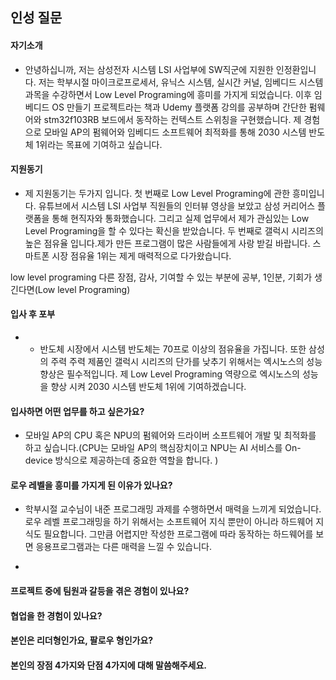 ## 인성 질문
####  자기소개
- 안녕하십니까, 저는 삼성전자 시스템 LSI 사업부에 SW직군에 지원한 인정환입니다. 저는 학부시절 마이크로프로세서, 유닉스 시스템, 실시간 커널, 임베디드 시스템 과목을 수강하면서 Low Level Programing에 흥미를 가지게 되었습니다. 이후 임베디드 OS 만들기 프로젝트라는 책과 Udemy 플랫폼 강의를 공부하며 간단한 펌웨어와 stm32f103RB 보드에서 동작하는 컨텍스트 스위칭을 구현했습니다. 제 경험으로 모바일 AP의 펌웨어와 임베디드 소프트웨어 최적화를 통해 2030 시스템 반도체 1위라는 목표에 기여하고 싶습니다. 
####  지원동기
- 제 지원동기는 두가지 입니다. 첫 번째로 Low Level Programing에 관한 흥미입니다. 유튜브에서 시스템 LSI 사업부 직원들의 인터뷰 영상을 보았고 삼성 커리어스 플랫폼을 통해 현직자와 통화했습니다. 그리고 실제 업무에서 제가 관심있는 Low Level Programing을 할 수 있다는 확신을 받았습니다. 두 번째로 갤럭시 시리즈의 높은 점유율 입니다.제가 만든 프로그램이 많은 사람들에게 사랑 받길 바랍니다. 스마트폰 시장 점유율 1위는 제게 매력적으로 다가왔습니다.




low level programing
다른 장점, 감사, 기여할 수 있는 부분에 공부, 1인분, 기회가 생긴다면(Low level Programing)
####  입사 후 포부
-  - 반도체 시장에서 시스템 반도체는 70프로 이상의 점유율을 가집니다. 또한 삼성의 주력 주력 제품인 갤럭시 시리즈의 단가를 낮추기 위해서는 엑시노스의 성능 향상은 필수적입니다. 제 Low Level Programing 역량으로 엑시노스의 성능을 향상 시켜 2030 시스템 반도체 1위에 기여하겠습니다.
####  입사하면 어떤 업무를 하고 싶은가요?
- 모바일 AP의 CPU 혹은 NPU의 펌웨어와 드라이버 소프트웨어 개발 및 최적화를 하고 싶습니다.(CPU는 모바일 AP의 핵심장치이고 NPU는 AI 서비스를 On-device 방식으로 제공하는데 중요한 역할을 합니다. )

####  로우 레벨을 흥미를 가지게 된 이유가 있나요?
- 학부시절 교수님이 내준 프로그래밍 과제를 수행하면서 매력을 느끼게 되었습니다. 로우 레벨 프로그래밍을 하기 위해서는 소프트웨어 지식 뿐만이 아니라 하드웨어 지식도 필요합니다. 그만큼 어렵지만 작성한 프로그램에 따라 동작하는 하드웨어를 보면 응용프로그램과는 다른 매력을 느낄 수 있습니다.



-
####  프로젝트 중에 팀원과 갈등을 겪은 경험이 있나요?

####  협업을 한 경험이 있나요?


####  본인은 리더형인가요, 팔로우 형인가요?

####  본인의 장점 4가지와 단점 4가지에 대해 말씀해주세요.
